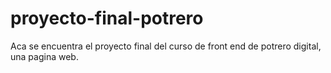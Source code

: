 # proyecto-final-potrero
Aca se encuentra el proyecto final del curso de front end de potrero digital, una pagina web.
